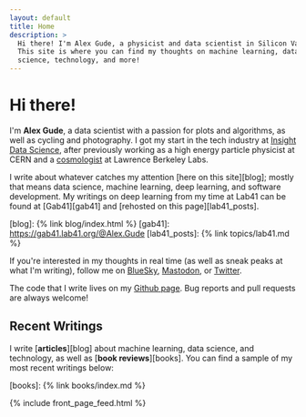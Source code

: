 ```yaml
---
layout: default
title: Home
description: >
  Hi there! I'm Alex Gude, a physicist and data scientist in Silicon Valley.
  This site is where you can find my thoughts on machine learning, data
  science, technology, and more!
---
```


# Hi there!

I'm **Alex Gude**, a data scientist with a passion for plots and algorithms,
as well as cycling and photography. I got my start in the tech industry at
[Insight Data Science][insight], after previously
working as a high energy particle physicist at CERN and a
[cosmologist][scp] at Lawrence Berkeley Labs.

[insight]: https://www.insightdatascience.com
[scp]: http://supernova.lbl.gov

I write about whatever catches my attention [here on this site][blog]; mostly
that means data science, machine learning, deep learning, and software
development. My writings on deep learning from my time at Lab41 can be found
at [Gab41][gab41] and [rehosted on this page][lab41_posts].

[blog]: {% link blog/index.html %}
[gab41]: https://gab41.lab41.org/@Alex.Gude
[lab41_posts]: {% link topics/lab41.md %}

If you're interested in my thoughts in real time (as well as sneak peaks at
what I'm writing), follow me on <a rel="me" href="https://bsky.app/profile/{{
site.author.bluesky }}">BlueSky</a>, <a rel="me" href="https://{{
site.author.mastodon_instance }}/@{{ site.author.mastodon }}">Mastodon</a>, or
<a rel="me" href="https://twitter.com/{{ site.author.twitter }}">Twitter</a>.

The code that I write lives on my <a rel="me" href="https://github.com/{{
site.author.github }}">Github page</a>. Bug reports and pull requests are
always welcome!

## Recent Writings

I write [**articles**][blog] about machine learning, data science, and
technology, as well as [**book reviews**][books]. You can find a sample of my
most recent writings below:

[books]: {% link books/index.md %}

{% include front_page_feed.html %}
